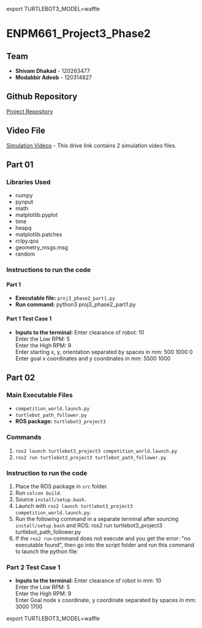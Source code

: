 export TURTLEBOT3_MODEL=waffle
# ENPM661_Project3_Phase2

## Team
- **Shivam Dhakad** - 120263477
- **Modabbir Adeeb** - 120314827

## Github Repository
[Project Repository](https://github.com/shivamdhakad/A_star_implementation_differnetial_drive_turtlebot3)

## Video File
[Simulation Videos](https://drive.google.com/drive/folders/1zavCcopyKfl8CDx0SJVWz5sZJlF5TpN5?usp=sharing) - This drive link contains 2 simulation video files.

## Part 01

### Libraries Used
- numpy
- pynput
- math
- matplotlib.pyplot
- time
- heapq
- matplotlib.patches
- rclpy.qos
- geometry_msgs.msg
- random

### Instructions to run the code

#### Part 1
- **Executable file:** `proj3_phase2_part1.py`
- **Run command:** 
python3 proj3_phase2_part1.py


#### Part 1 Test Case 1
- **Inputs to the terminal:**
Enter clearance of robot: 10<br>
Enter the Low RPM: 5<br>
Enter the High RPM: 9<br>
Enter starting x, y, orientation separated by spaces in mm: 500 1000 0<br>
Enter goal x coordinates and y coordinates in mm: 5500 1000<br>


## Part 02

### Main Executable Files
- `competition_world.launch.py`
- `turtlebot_path_follower.py`
- **ROS package:** `turtlebot3_project3`

### Commands
1. `ros2 launch turtlebot3_project3 competition_world.launch.py`
2. `ros2 run turtlebot3_project3 turtlebot_path_follower.py`

### Instruction to run the code
1. Place the ROS package in `src` folder.
2. Run `colcon build`.
3. Source `install/setup.bash`.
4. Launch with `ros2 launch turtlebot3_project3 competition_world.launch.py`.
5. Run the following command in a separate terminal after sourcing `install/setup.bash` and ROS:
ros2 run turtlebot3_project3 turtlebot_path_follower.py
6. If the `ros2 run` command does not execute and you get the error: "no executable found", then go into the script folder and run this command to launch the python file:


### Part 2 Test Case 1
- **Inputs to the terminal:**
Enter clearance of robot in mm: 10<br>
Enter the Low RPM: 5<br>
Enter the High RPM: 9<br>
Enter Goal node x coordinate, y coordinate separated by spaces in mm: 3000 1700<br>

export TURTLEBOT3_MODEL=waffle





      

    
